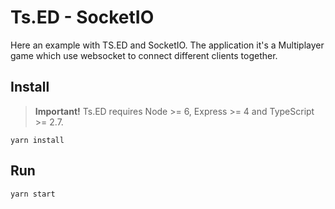 # Ts.ED - SocketIO

Here an example with TS.ED and SocketIO. The application it's a Multiplayer game which use websocket to connect different clients together.  

## Install

> **Important!** Ts.ED requires Node >= 6, Express >= 4 and TypeScript >= 2.7.

```batch
yarn install
```

## Run

```
yarn start
```
